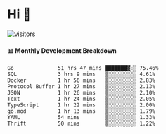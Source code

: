 # Hi 👋
 
![visitors](https://visitor-badge.glitch.me/badge?page_id=sorcererxw.sorcererx)

#### 📊 Monthly Development Breakdown

<!--START_SECTION:waka-->
```text
Go              51 hrs 47 mins ███████▓░░ 75.46%
SQL             3 hrs 9 mins   ▒░░░░░░░░░ 4.61%
Docker          1 hr 56 mins   ▒░░░░░░░░░ 2.83%
Protocol Buffer 1 hr 27 mins   ▒░░░░░░░░░ 2.13%
JSON            1 hr 26 mins   ▒░░░░░░░░░ 2.10%
Text            1 hr 24 mins   ▒░░░░░░░░░ 2.05%
TypeScript      1 hr 22 mins   ▒░░░░░░░░░ 2.00%
go.mod          1 hr 13 mins   ▒░░░░░░░░░ 1.79%
YAML            54 mins        ▒░░░░░░░░░ 1.33%
Thrift          50 mins        ▒░░░░░░░░░ 1.22%
```
<!--END_SECTION:waka-->
